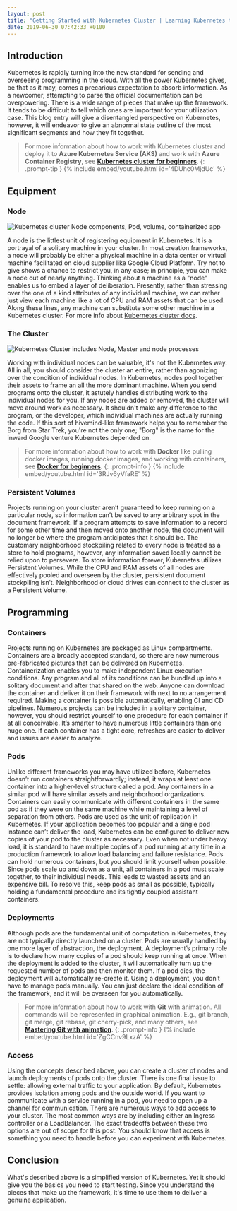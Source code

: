 ```yaml
---
layout: post
title: "Getting Started with Kubernetes Cluster | Learning Kubernetes the Easy Way | Fundamentals of Kubernetes Architecture"
date: 2019-06-30 07:42:33 +0100
---
```


## Introduction

Kubernetes is rapidly turning into the new standard for sending and overseeing programming in the cloud. With all the power Kubernetes gives, be that as it may, comes a precarious expectation to absorb information. As a newcomer, attempting to parse the official documentation can be overpowering. There is a wide range of pieces that make up the framework. It tends to be difficult to tell which ones are important for your utilization case. This blog entry will give a disentangled perspective on Kubernetes, however, it will endeavor to give an abnormal state outline of the most significant segments and how they fit together.


>For more information about how to work with Kubernetes cluster and deploy it to **Azure Kubernetes Service (AKS)** and work with **Azure Container Registry**, see **[Kubernetes cluster for beginners](https://mohamedradwan-devops.github.io/posts/getting-started-with-kubernetes-cluster-ci-cd-for-azure-kubernetes-service/)**.
{: .prompt-tip }
{% include embed/youtube.html id='4DUhc0MjdUc' %}


## Equipment

### Node

![Kubernetes cluster Node components, Pod, volume, containerized app](/assets/img/2019/06/Node-1024x878.jpg)

A node is the littlest unit of registering equipment in Kubernetes. It is a portrayal of a solitary machine in your cluster. In most creation frameworks, a node will probably be either a physical machine in a data center or virtual machine facilitated on cloud supplier like Google Cloud Platform. Try not to give shows a chance to restrict you, in any case; in principle, you can make a node out of nearly anything. Thinking about a machine as a "node" enables us to embed a layer of deliberation. Presently, rather than stressing over the one of a kind attributes of any individual machine, we can rather just view each machine like a lot of CPU and RAM assets that can be used. Along these lines, any machine can substitute some other machine in a Kubernetes cluster. For more info about [Kubernetes cluster docs](https://kubernetes.io/docs/concepts/).

### The Cluster

![Kubernetes Cluster includes Node, Master and node processes](/assets/img/2019/06/Cluster-1024x828.jpg)

Working with individual nodes can be valuable, it's not the Kubernetes way. All in all, you should consider the cluster an entire, rather than agonizing over the condition of individual nodes. In Kubernetes, nodes pool together their assets to frame an all the more dominant machine. When you send programs onto the cluster, it astutely handles distributing work to the individual nodes for you. If any nodes are added or removed, the cluster will move around work as necessary. It shouldn't make any difference to the program, or the developer, which individual machines are actually running the code. If this sort of hivemind-like framework helps you to remember the Borg from Star Trek, you're not the only one; "Borg" is the name for the inward Google venture Kubernetes depended on.


>For more information about how to work with **Docker** like pulling docker images, running docker images, and working with containers, see **[Docker for beginners](https://mohamedradwan-devops.github.io/posts/docker-for-beginners-step-by-step-tutorial/)**.
{: .prompt-info }
{% include embed/youtube.html id='3RJv6yVfaRE' %}


### Persistent Volumes

Projects running on your cluster aren’t guaranteed to keep running on a particular node, so information can’t be saved to any arbitrary spot in the document framework. If a program attempts to save information to a record for some other time and then moved onto another node, the document will no longer be where the program anticipates that it should be. The customary neighborhood stockpiling related to every node is treated as a store to hold programs, however, any information saved locally cannot be relied upon to persevere. To store information forever, Kubernetes utilizes Persistent Volumes. While the CPU and RAM assets of all nodes are effectively pooled and overseen by the cluster, persistent document stockpiling isn’t. Neighborhood or cloud drives can connect to the cluster as a Persistent Volume.

## Programming

### Containers

Projects running on Kubernetes are packaged as Linux compartments. Containers are a broadly accepted standard, so there are now numerous pre-fabricated pictures that can be delivered on Kubernetes. Containerization enables you to make independent Linux execution conditions. Any program and all of its conditions can be bundled up into a solitary document and after that shared on the web. Anyone can download the container and deliver it on their framework with next to no arrangement required. Making a container is possible automatically, enabling CI and CD pipelines. Numerous projects can be included in a solitary container, however, you should restrict yourself to one procedure for each container if at all conceivable. It’s smarter to have numerous little containers than one huge one. If each container has a tight core, refreshes are easier to deliver and issues are easier to analyze.

### Pods

Unlike different frameworks you may have utilized before, Kubernetes doesn’t run containers straightforwardly; instead, it wraps at least one container into a higher-level structure called a pod. Any containers in a similar pod will have similar assets and neighborhood organizations. Containers can easily communicate with different containers in the same pod as if they were on the same machine while maintaining a level of separation from others. Pods are used as the unit of replication in Kubernetes. If your application becomes too popular and a single pod instance can’t deliver the load, Kubernetes can be configured to deliver new copies of your pod to the cluster as necessary. Even when not under heavy load, it is standard to have multiple copies of a pod running at any time in a production framework to allow load balancing and failure resistance. Pods can hold numerous containers, but you should limit yourself when possible. Since pods scale up and down as a unit, all containers in a pod must scale together, to their individual needs. This leads to wasted assets and an expensive bill. To resolve this, keep pods as small as possible, typically holding a fundamental procedure and its tightly coupled assistant containers.

### Deployments

Although pods are the fundamental unit of computation in Kubernetes, they are not typically directly launched on a cluster. Pods are usually handled by one more layer of abstraction, the deployment. A deployment’s primary role is to declare how many copies of a pod should keep running at once. When the deployment is added to the cluster, it will automatically turn up the requested number of pods and then monitor them. If a pod dies, the deployment will automatically re-create it. Using a deployment, you don’t have to manage pods manually. You can just declare the ideal condition of the framework, and it will be overseen for you automatically.


>For more information about how to work with **Git** with animation. All commands will be represented in graphical animation. E.g., git branch, git merge, git rebase, git cherry-pick, and many others, see **[Mastering Git with animation](https://mohamedradwan-devops.github.io/posts/mastering-git-from-beginner-to-advanced-step-by-step-with-graphical-animation-commands/)**.
{: .prompt-info }
{% include embed/youtube.html id='ZgCCnv9LxzA' %}


### Access

Using the concepts described above, you can create a cluster of nodes and launch deployments of pods onto the cluster. There is one final issue to settle: allowing external traffic to your application. By default, Kubernetes provides isolation among pods and the outside world. If you want to communicate with a service running in a pod, you need to open up a channel for communication. There are numerous ways to add access to your cluster. The most common ways are by including either an Ingress controller or a LoadBalancer. The exact tradeoffs between these two options are out of scope for this post. You should know that access is something you need to handle before you can experiment with Kubernetes.

## Conclusion

What's described above is a simplified version of Kubernetes. Yet it should give you the basics you need to start testing. Since you understand the pieces that make up the framework, it's time to use them to deliver a genuine application.